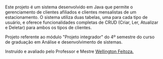 <p>Este projeto é um sistema desenvolvido em Java que permite o gerenciamento de clientes afiliados e clientes mensalistas de um estacionamento. O sistema utiliza duas tabelas, uma para cada tipo de usuário, e oferece funcionalidades completas de CRUD (Criar, Ler, Atualizar e Deletar) para ambos os tipos de clientes. </p>
<p></p>Projeto referente ao módulo "Projeto integrador" do 4º semestre do curso de graduação em Análise e desenvolvimento de sistemas.</p>

Instruído e avaliado pelo Professor e Mestre [Wellington Feitoza.](https://www.linkedin.com/in/wellingtonfeitoza/)
